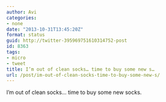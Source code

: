 ```yaml
---
author: Avi
categories:
- none
date: "2013-10-31T13:45:20Z"
format: status
guid: http://twitter-395969751610314752-post
id: 8363
tags:
- micro
- tweet
title: I’m out of clean socks… time to buy some new s…
url: /post/im-out-of-clean-socks-time-to-buy-some-new-s/
---
```

I’m out of clean socks… time to buy some new socks.
